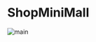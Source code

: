 # ShopMiniMall
![main](https://user-images.githubusercontent.com/70369734/121922836-49535d80-cd75-11eb-938e-6a613d80b84f.jpg)
